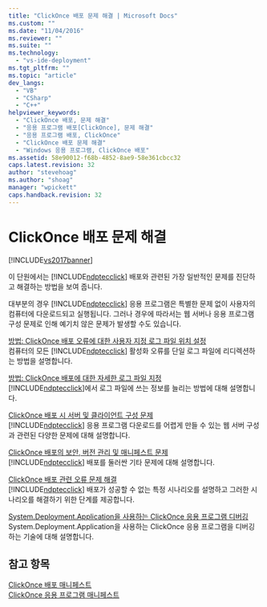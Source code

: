 ```yaml
---
title: "ClickOnce 배포 문제 해결 | Microsoft Docs"
ms.custom: ""
ms.date: "11/04/2016"
ms.reviewer: ""
ms.suite: ""
ms.technology: 
  - "vs-ide-deployment"
ms.tgt_pltfrm: ""
ms.topic: "article"
dev_langs: 
  - "VB"
  - "CSharp"
  - "C++"
helpviewer_keywords: 
  - "ClickOnce 배포, 문제 해결"
  - "응용 프로그램 배포[ClickOnce], 문제 해결"
  - "응용 프로그램 배포, ClickOnce"
  - "ClickOnce 배포 문제 해결"
  - "Windows 응용 프로그램, ClickOnce 배포"
ms.assetid: 58e90012-f68b-4852-8ae9-58e361cbcc32
caps.latest.revision: 32
author: "stevehoag"
ms.author: "shoag"
manager: "wpickett"
caps.handback.revision: 32
---
```

# ClickOnce 배포 문제 해결
[!INCLUDE[vs2017banner](../code-quality/includes/vs2017banner.md)]

이 단원에서는 [!INCLUDE[ndptecclick](../deployment/includes/ndptecclick_md.md)] 배포와 관련된 가장 일반적인 문제를 진단하고 해결하는 방법을 보여 줍니다.  
  
 대부분의 경우 [!INCLUDE[ndptecclick](../deployment/includes/ndptecclick_md.md)] 응용 프로그램은 특별한 문제 없이 사용자의 컴퓨터에 다운로드되고 실행됩니다.  그러나 경우에 따라서는 웹 서버나 응용 프로그램 구성 문제로 인해 예기치 않은 문제가 발생할 수도 있습니다.  
  
 [방법: ClickOnce 배포 오류에 대한 사용자 지정 로그 파일 위치 설정](../deployment/how-to-set-a-custom-log-file-location-for-clickonce-deployment-errors.md)  
 컴퓨터의 모든 [!INCLUDE[ndptecclick](../deployment/includes/ndptecclick_md.md)] 활성화 오류를 단일 로그 파일에 리디렉션하는 방법을 설명합니다.  
  
 [방법: ClickOnce 배포에 대한 자세한 로그 파일 지정](../deployment/how-to-specify-verbose-log-files-for-clickonce-deployments.md)  
 [!INCLUDE[ndptecclick](../deployment/includes/ndptecclick_md.md)]에서 로그 파일에 쓰는 정보를 늘리는 방법에 대해 설명합니다.  
  
 [ClickOnce 배포 시 서버 및 클라이언트 구성 문제](../deployment/server-and-client-configuration-issues-in-clickonce-deployments.md)  
 [!INCLUDE[ndptecclick](../deployment/includes/ndptecclick_md.md)] 응용 프로그램 다운로드를 어렵게 만들 수 있는 웹 서버 구성과 관련된 다양한 문제에 대해 설명합니다.  
  
 [ClickOnce 배포의 보안, 버전 관리 및 매니페스트 문제](../deployment/security-versioning-and-manifest-issues-in-clickonce-deployments.md)  
 [!INCLUDE[ndptecclick](../deployment/includes/ndptecclick_md.md)] 배포를 둘러싼 기타 문제에 대해 설명합니다.  
  
 [ClickOnce 배포 관련 오류 문제 해결](../deployment/troubleshooting-specific-errors-in-clickonce-deployments.md)  
 [!INCLUDE[ndptecclick](../deployment/includes/ndptecclick_md.md)] 배포가 성공할 수 없는 특정 시나리오를 설명하고 그러한 시나리오를 해결하기 위한 단계를 제공합니다.  
  
 [System.Deployment.Application을 사용하는 ClickOnce 응용 프로그램 디버깅](../deployment/debugging-clickonce-applications-that-use-system-deployment-application.md)  
 System.Deployment.Application을 사용하는 ClickOnce 응용 프로그램을 디버깅하는 기술에 대해 설명합니다.  
  
## 참고 항목  
 [ClickOnce 배포 매니페스트](../deployment/clickonce-deployment-manifest.md)   
 [ClickOnce 응용 프로그램 매니페스트](../deployment/clickonce-application-manifest.md)